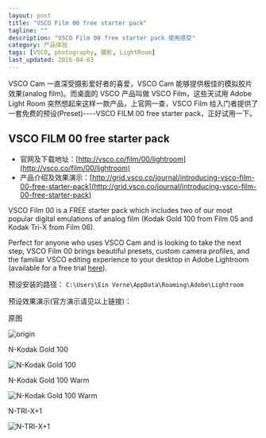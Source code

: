 ```yaml
---
layout: post
title: "VSCO Film 00 free starter pack"
tagline: ""
description: "VSCO Film 00 free starter pack 使用感受"
category: 产品体验
tags: [VSCO, photography, 摄影, LightRoom]
last_updated: 2016-04-03
---
```


VSCO Cam 一直深受摄影爱好者的喜爱，VSCO Cam 能够提供极佳的模拟胶片效果(analog film)。而桌面的 VSCO 产品叫做 VSCO Film，这些天试用 Adobe Light Room 突然想起来这样一款产品，上官网一查，VSCO Film 给入门者提供了一套免费的预设(Preset)----VSCO FILM 00 free starter pack，正好试用一下。

## VSCO FILM 00 free starter pack

- 官网及下载地址：[http://vsco.co/film/00/lightroom](http://vsco.co/film/00/lightroom)
- 产品介绍及效果演示：[http://grid.vsco.co/journal/introducing-vsco-film-00-free-starter-pack](http://grid.vsco.co/journal/introducing-vsco-film-00-free-starter-pack)

VSCO Film 00 is a FREE starter pack which includes two of our most popular digital emulations of analog film (Kodak Gold 100 from Film 05 and Kodak Tri-X from Film 06).

Perfect for anyone who uses VSCO Cam and is looking to take the next step, VSCO Film 00 brings beautiful presets, custom camera profiles, and the familiar VSCO editing experience to your desktop in Adobe Lightroom (available for a free trial [here](https://creative.adobe.com/products/download/lightroom)).

预设安装的路径： `C:\Users\Ein Verne\AppData\Roaming\Adobe\Lightroom`

预设效果演示(官方演示请见以上链接)：

原图

![origin](https://lh3.googleusercontent.com/-NDZJ4RII4iA/VdHCKKnJMvI/AAAAAAAAy9g/Brmklju0CMw/s640-Ic42/150817%2525E5%2525A5%2525A5%2525E4%2525BD%252593%2525E6%2525A3%2525AE%2525E6%25259E%252597%2525E5%252585%2525AC%2525E5%25259B%2525AD-0074.jpg)

N-Kodak Gold 100

![N-Kodak Gold 100](https://lh3.googleusercontent.com/-_s-Miqpuj4Q/VdR2O0gVO6I/AAAAAAAAzJo/dBrgmZf2pgw/s640-Ic42/N-Kodak%252520Gold%252520100.jpg)

N-Kodak Gold 100 Warm

![N-Kodak Gold 100 Warm](https://lh3.googleusercontent.com/-xQBwg-UBYxQ/VdR2154BqLI/AAAAAAAAzJ8/Fmu_xkie7Go/s640-Ic42/N-Kodak%252520Gold%252520100%252520Warm-0074.jpg)

N-TRI-X+1

![N-TRI-X+1](https://lh3.googleusercontent.com/-N4kEo38mAdQ/VdR2QKhtLuI/AAAAAAAAzJw/TEXsneVQpn4/s640-Ic42/N-TRI-X%25252B1-0074.jpg)

